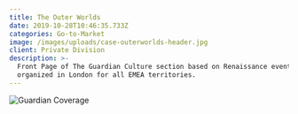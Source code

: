 ```yaml
---
title: The Outer Worlds
date: 2019-10-28T10:46:35.733Z
categories: Go-to-Market
image: /images/uploads/case-outerworlds-header.jpg
client: Private Division
description: >-
  Front Page of The Guardian Culture section based on Renaissance event
  organized in London for all EMEA territories.
---
```

![Guardian Coverage](/images/uploads/case-outerworlds-img.jpg "Guardian Coverage")
